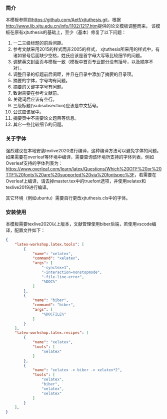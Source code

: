 ### 简介
本模板参照自<https://github.com/Aetf/xjtuthesis.git>，根据<http://www.lib.xjtu.edu.cn/info/1102/1217.htm>提供的论文模板调整而来。
该模板在原有xjtuthesis的基础上，至少（基本）修复了以下问题：

1. 一二三级标题的前后间距。
2. 参考文献采用2015的样式而非2005的样式， xjtuthesis所采用的样式中，有诸如冒号后面缺少空格，姓氏应该是首字母大写等比较细节的问题。
3. 调整英文封面页与模板一致（模板中首页专业部分没有括号，以及顺序不对）。
4. 调整目录的标题前后间距，并且在目录中添加了摘要的目录项。
5. 摘要的字体，字号均有问题。
6. 摘要的关键字字号有问题。
7. 致谢需要在参考文献前。
8. 关键词后应该有空行。
9. 三级标题(\subsubsection)应该是中文括号。
10. 公式应该居中。
11. 摘要页中不需要论文题目等信息。
12. 其它一些比较细节的问题。

### 关于字体
强烈建议在本地安装texlive2020进行编译，这种编译方法可以避免字体的问题。如果需要在overleaf等环境中编译，需要查询该环境所支持的字体列表，例如Overleaf支持的字体列表为：
<https://www.overleaf.com/learn/latex/Questions/Which%20OTF%20or%20TTF%20fonts%20are%20supported%20via%20fontspec%3F>，若需要在Overleaf上编译，请去掉master.tex中的truefont选项，并使用xelatex和texlive2019进行编译。

其它环境（例如ubuntu）需要自行更改xjtuthesis.cls中的字体。


### 安装使用
本模板需要texlive2020以上版本，文献管理使用biber后端，若使用vscode编译，配置文件如下：
```json
{
    "latex-workshop.latex.tools": [
        {
            "name": "xelatex",
            "command": "xelatex",
            "args": [
                "-synctex=1",
                "-interaction=nonstopmode",
                "-file-line-error",
                "%DOC%"
            ]
        },
        {
            "name": "biber",
            "command": "biber",
            "args": [
                "%DOCFILE%"
            ]
        }
    ],
    "latex-workshop.latex.recipes": [
        {
            "name": "xelatex",
            "tools": [
                "xelatex"
            ]
        },
        {
            "name": "xelatex -> biber -> xelatex*2",
            "tools": [
                "xelatex",
                "biber",
                "xelatex",
                "xelatex"
            ]
        }
    ],
}
```
